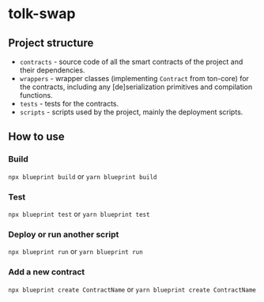 # tolk-swap

## Project structure

-   `contracts` - source code of all the smart contracts of the project and their dependencies.
-   `wrappers` - wrapper classes (implementing `Contract` from ton-core) for the contracts, including any [de]serialization primitives and compilation functions.
-   `tests` - tests for the contracts.
-   `scripts` - scripts used by the project, mainly the deployment scripts.

## How to use

### Build

`npx blueprint build` or `yarn blueprint build`

### Test

`npx blueprint test` or `yarn blueprint test`

### Deploy or run another script

`npx blueprint run` or `yarn blueprint run`

### Add a new contract

`npx blueprint create ContractName` or `yarn blueprint create ContractName`
